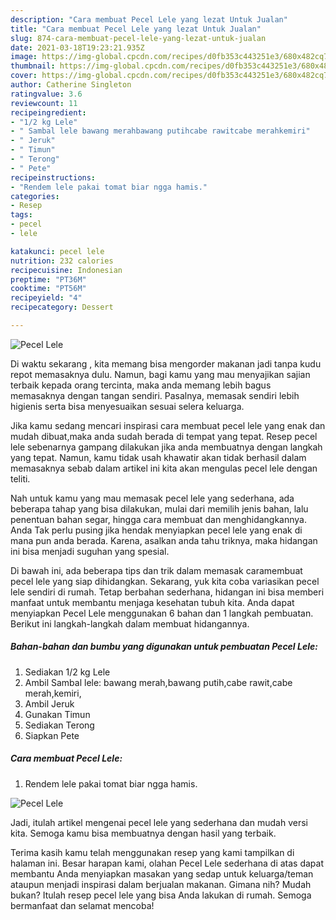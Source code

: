 ```yaml
---
description: "Cara membuat Pecel Lele yang lezat Untuk Jualan"
title: "Cara membuat Pecel Lele yang lezat Untuk Jualan"
slug: 874-cara-membuat-pecel-lele-yang-lezat-untuk-jualan
date: 2021-03-18T19:23:21.935Z
image: https://img-global.cpcdn.com/recipes/d0fb353c443251e3/680x482cq70/pecel-lele-foto-resep-utama.jpg
thumbnail: https://img-global.cpcdn.com/recipes/d0fb353c443251e3/680x482cq70/pecel-lele-foto-resep-utama.jpg
cover: https://img-global.cpcdn.com/recipes/d0fb353c443251e3/680x482cq70/pecel-lele-foto-resep-utama.jpg
author: Catherine Singleton
ratingvalue: 3.6
reviewcount: 11
recipeingredient:
- "1/2 kg Lele"
- " Sambal lele bawang merahbawang putihcabe rawitcabe merahkemiri"
- " Jeruk"
- " Timun"
- " Terong"
- " Pete"
recipeinstructions:
- "Rendem lele pakai tomat biar ngga hamis."
categories:
- Resep
tags:
- pecel
- lele

katakunci: pecel lele 
nutrition: 232 calories
recipecuisine: Indonesian
preptime: "PT36M"
cooktime: "PT56M"
recipeyield: "4"
recipecategory: Dessert

---
```



![Pecel Lele](https://img-global.cpcdn.com/recipes/d0fb353c443251e3/680x482cq70/pecel-lele-foto-resep-utama.jpg)

Di waktu  sekarang , kita memang bisa mengorder makanan jadi tanpa kudu repot memasaknya dulu. Namun, bagi kamu yang mau menyajikan sajian terbaik kepada orang tercinta, maka anda memang lebih bagus memasaknya dengan tangan sendiri. Pasalnya, memasak sendiri lebih higienis serta bisa menyesuaikan sesuai selera keluarga.

Jika kamu sedang mencari inspirasi cara membuat pecel lele yang enak dan mudah dibuat,maka anda sudah berada di tempat yang tepat. Resep pecel lele  sebenarnya gampang dilakukan jika anda membuatnya dengan langkah yang tepat. Namun, kamu tidak usah khawatir akan tidak berhasil dalam memasaknya 
sebab dalam artikel ini kita akan mengulas pecel lele dengan teliti.  



Nah untuk kamu yang mau memasak pecel lele yang sederhana, ada beberapa tahap yang bisa dilakukan, mulai dari memilih jenis bahan, lalu penentuan bahan segar, hingga cara membuat dan menghidangkannya. Anda Tak perlu pusing jika hendak menyiapkan pecel lele yang enak di mana pun anda berada. Karena, asalkan anda  tahu triknya, maka hidangan ini bisa menjadi suguhan yang spesial.

Di bawah ini, ada beberapa tips dan trik dalam memasak caramembuat pecel lele yang siap dihidangkan. Sekarang, yuk kita coba variasikan pecel lele sendiri di rumah. Tetap berbahan sederhana, hidangan ini bisa memberi manfaat untuk membantu menjaga kesehatan tubuh kita. Anda dapat menyiapkan Pecel Lele menggunakan 6 bahan dan 1 langkah pembuatan. Berikut ini langkah-langkah dalam membuat hidangannya.

<!--inarticleads1-->

##### Bahan-bahan dan bumbu yang digunakan untuk pembuatan Pecel Lele:

1. Sediakan 1/2 kg Lele
1. Ambil  Sambal lele: bawang merah,bawang putih,cabe rawit,cabe merah,kemiri,
1. Ambil  Jeruk
1. Gunakan  Timun
1. Sediakan  Terong
1. Siapkan  Pete




<!--inarticleads2-->

##### Cara membuat Pecel Lele:

1. Rendem lele pakai tomat biar ngga hamis.
<img src="https://img-global.cpcdn.com/steps/a90947b01d904a6b/160x128cq70/pecel-lele-langkah-memasak-1-foto.jpg" alt="Pecel Lele">



Jadi, itulah artikel mengenai  pecel lele  yang sederhana dan mudah versi kita. Semoga kamu bisa membuatnya dengan hasil yang terbaik. 

Terima kasih kamu telah menggunakan resep yang kami tampilkan di halaman ini. Besar harapan kami, olahan  Pecel Lele sederhana di atas dapat membantu Anda menyiapkan masakan yang sedap untuk keluarga/teman ataupun menjadi inspirasi dalam berjualan makanan. Gimana nih? Mudah bukan? Itulah resep pecel lele yang bisa Anda lakukan di rumah. Semoga bermanfaat dan selamat mencoba!

